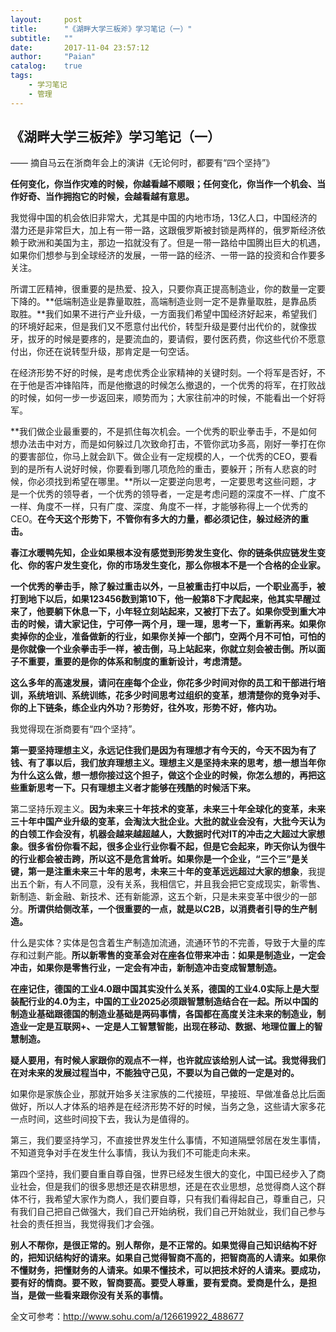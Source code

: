 ```yaml
---
layout:     post
title:      "《湖畔大学三板斧》学习笔记（一）"
subtitle:   ""
date:       2017-11-04 23:57:12
author:     "Paian"
catalog:    true
tags:
    - 学习笔记
    - 管理
---
```


## 《湖畔大学三板斧》学习笔记（一）

—— 摘自马云在浙商年会上的演讲《无论何时，都要有“四个坚持”》

**任何变化，你当作灾难的时候，你越看越不顺眼；任何变化，你当作一个机会、当作好奇、当作拥抱它的时候，会越看越有意思。**

我觉得中国的机会依旧非常大，尤其是中国的内地市场，13亿人口，中国经济的潜力还是非常巨大，加上有一带一路，这跟俄罗斯被封锁是两样的，俄罗斯经济依赖于欧洲和美国为主，那边一掐就没有了。但是一带一路给中国腾出巨大的机遇，如果你们想参与到全球经济的发展，一带一路的经济、一带一路的投资和合作要多关注。

所谓工匠精神，很重要的是热爱、投入，只要你真正提高制造业，你的数量一定要下降的。**低端制造业是靠量取胜，高端制造业则一定不是靠量取胜，是靠品质取胜。**我们如果不进行产业升级，一方面我们希望中国经济好起来，希望我们的环境好起来，但是我们又不愿意付出代价，转型升级是要付出代价的，就像拔牙，拔牙的时候是要疼的，是要流血的，要请假，要付医药费，你这些代价不愿意付出，你还在说转型升级，那肯定是一句空话。

在经济形势不好的时候，是考虑优秀企业家精神的关键时刻。一个将军是否好，不在于他是否冲锋陷阵，而是他撤退的时候怎么撤退的，一个优秀的将军，在打败战的时候，如何一步一步返回来，顺势而为；大家往前冲的时候，不能看出一个好将军。

**我们做企业最重要的，不是抓住每次机会。一个优秀的职业拳击手，不是如何想办法击中对方，而是如何躲过几次致命打击，不管你武功多高，刚好一拳打在你的要害部位，你马上就会趴下。做企业有一定规模的人，一个优秀的CEO，要看到的是所有人说好时候，你要看到哪几项危险的重击，要躲开；所有人悲哀的时候，你必须找到希望在哪里。**所以一定要逆向思考，一定要思考这些问题，才是一个优秀的领导者，一个优秀的领导者，一定是考虑问题的深度不一样、广度不一样、角度不一样，只有广度、深度、角度不一样，才能够称得上一个优秀的CEO。**在今天这个形势下，不管你有多大的力量，都必须记住，躲过经济的重击。**

**春江水暖鸭先知，企业如果根本没有感觉到形势发生变化、你的链条供应链发生变化、你的客户发生变化，你的市场发生变化，那么你根本不是一个合格的企业家。**

**一个优秀的拳击手，除了躲过重击以外，一旦被重击打中以后，一个职业高手，被打到地下以后，如果123456数到第10下，他一般第8下才爬起来，他其实早醒过来了，他要躺下休息一下，小年轻立刻站起来，又被打下去了。如果你受到重大冲击的时候，请大家记住，宁可停一两个月，理一理，思考一下，重新再来。如果你卖掉你的企业，准备做新的行业，如果你关掉一个部门，空两个月不可怕，可怕的是你就像一个业余拳击手一样，被击倒，马上站起来，你就立刻会被击倒。所以面子不重要，重要的是你的体系和制度的重新设计，考虑清楚。**

**这么多年的高速发展，请问在座每个企业，你花多少时间对你的员工和干部进行培训，系统培训、系统训练，花多少时间思考过组织的变革，想清楚你的竞争对手、你的上下链条，练企业内外功？形势好，往外攻，形势不好，修内功。**

我觉得现在浙商要有“四个坚持”。

**第一要坚持理想主义，永远记住我们是因为有理想才有今天的，今天不因为有了钱、有了事以后，我们放弃理想主义。理想主义是坚持未来的思考，想一想当年你为什么这么做，想一想你接过这个担子，做这个企业的时候，你怎么想的，再把这些重新思考一下。只有理想主义者才能够在残酷的时候活下来。**

第二坚持乐观主义。**因为未来三十年技术的变革，未来三十年全球化的变革，未来三十年中国产业升级的变革，会淘汰大批企业。大批的就业会没有，大批今天认为的白领工作会没有，机器会越来越超越人，大数据时代对IT的冲击之大超过大家想象。很多省份你看不起，很多企业行业你看不起，但是它会起来，昨天你认为很牛的行业都会被击跨，所以这不是危言耸听。如果你是一个企业，“三个三”是关键，第一是注重未来三十年的思考，未来三十年的变革远远超过大家的想象**，我提出五个新，有人不同意，没有关系，我相信它，并且我会把它变成现实，新零售、新制造、新金融、新技术、还有新能源，这五个新，只是未来变革中很少的一部分。**所谓供给侧改革，一个很重要的一点，就是以C2B，以消费者引导的生产制造。**

什么是实体？实体是包含着生产制造加流通，流通环节的不完善，导致于大量的库存和过剩产能。**所以新零售的变革会对在座各位带来冲击：如果是制造业，一定会冲击，如果你是零售行业，一定会有冲击，新制造冲击变成智慧制造。**

**在座记住，德国的工业4.0跟中国其实没什么关系，德国的工业4.0实际上是大型装配行业的4.0为主，中国的工业2025必须跟智慧制造结合在一起。所以中国的制造业基础跟德国的制造业基础是两码事情，各国都在高度关注未来的制造业，制造业一定是互联网+、一定是人工智慧智能，出现在移动、数据、地理位置上的智慧制造。**

**疑人要用，有时候人家跟你的观点不一样，也许就应该给别人试一试。我觉得我们在对未来的发展过程当中，不能独守己见，不要以为自己做的一定是对的。**

如果你是家族企业，那就开始多关注家族的二代接班，早接班、早做准备总比后面做好，所以人才体系的培养是在经济形势不好的时候，当务之急，这些请大家多花一点时间，这些时间投下去，我认为是值得的。

第三，我们要坚持学习，不直接世界发生什么事情，不知道隔壁邻居在发生事情，不知道竞争对手在发生什么事情，我认为我们不可能走向未来。

第四个坚持，我们要自重自尊自强，世界已经发生很大的变化，中国已经步入了商业社会，但是我们的很多思想还是农耕思想，还是在农业思想，总觉得商人这个群体不行，我希望大家作为商人，我们要自尊，只有我们看得起自己，尊重自己，只有我们自己把自己做强大，我们自己开始纳税，我们自己开始就业，我们自己参与社会的责任担当，我觉得我们才会强。

**别人不帮你，是很正常的。别人帮你，是不正常的。如果觉得自己知识结构不好的，把知识结构好的请来。如果自己觉得智商不高的，把智商高的人请来。如果你不懂财务，把懂财务的人请来。如果不懂技术，可以把技术好的人请来。要成功，要有好的情商。要不败，智商要高。要受人尊重，要有爱商。爱商是什么，是担当，是做一些看来跟你没有关系的事情。**

全文可参考：http://www.sohu.com/a/126619922_488677




